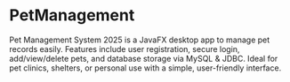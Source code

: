 # PetManagement
Pet Management System 2025 is a JavaFX desktop app to manage pet records easily. Features include user registration, secure login, add/view/delete pets, and database storage via MySQL &amp; JDBC. Ideal for pet clinics, shelters, or personal use with a simple, user-friendly interface.
